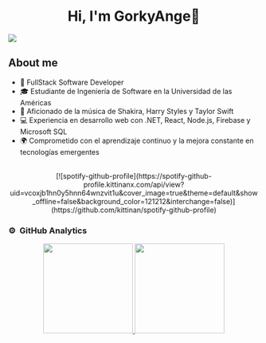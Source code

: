 <div align="center">
<h1 align="center">Hi, I'm GorkyAnge👋</h1>
</div>

<img src="https://i.ibb.co/y4bh3dd/Gorky-Ange-1.png">

## About me

- 📲 FullStack Software Developer
- 🎓 Estudiante de Ingeniería de Software en la Universidad de las Américas
- 🎵 Aficionado de la música de Shakira, Harry Styles y Taylor Swift
- 💻 Experiencia en desarrollo web con .NET, React, Node.js, Firebase y Microsoft SQL
- 🌍 Comprometido con el aprendizaje continuo y la mejora constante en tecnologías emergentes
<br>
<div align="center">
[![spotify-github-profile](https://spotify-github-profile.kittinanx.com/api/view?uid=vcoxjb1hn0y5hnn64wnzvit1u&cover_image=true&theme=default&show_offline=false&background_color=121212&interchange=false)](https://github.com/kittinan/spotify-github-profile)
</div>

### ⚙️ &nbsp;GitHub Analytics

<p align="center">
<a href="https://github.com/GorkyAnge">
  <img height="180em" src="https://github-readme-stats-eight-theta.vercel.app/api?username=GorkyAnge&show_icons=true&theme=algolia&include_all_commits=true&count_private=true"/>
  <img height="180em" src="https://github-readme-stats-eight-theta.vercel.app/api/top-langs/?username=GorkyAnge&layout=compact&langs_count=8&theme=algolia"/>
</a>
</p>

